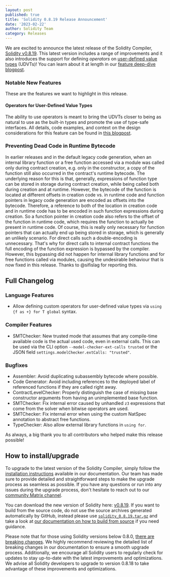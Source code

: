 ```yaml
---
layout: post
published: true
title: 'Solidity 0.8.19 Release Announcement'
date: '2023-02-22'
author: Solidity Team
category: Releases
---
```


We are excited to announce the latest release of the Solidity Compiler, [Solidity v0.8.19](https://github.com/ethereum/solidity/releases/tag/v0.8.19).
This latest version includes a range of improvements and it also introduces the support for defining _operators_ on [user-defined value types](https://docs.soliditylang.org/en/latest/types.html#user-defined-value-types) (UDVTs)!
You can learn about it at length in our [feature deep-dive blogpost](https://blog.soliditylang.org/2023/02/22/user-defined-operators).

### Notable New Features

These are the features we want to highlight in this release.

#### Operators for User-Defined Value Types

The ability to use operators is meant to bring the UDVTs closer to being as natural to use
as the built-in types and promote the use of type-safe interfaces. All details, code examples, and context on the design considerations for this feature can be found in [this blogpost](https://blog.soliditylang.org/2023/02/22/user-defined-operators).

### Preventing Dead Code in Runtime Bytecode

In earlier releases and in the default legacy code generation, when an internal library function or a free function accessed via a module was called only during contract creation, e.g. only in the constructor,
a copy of the function still also occurred in the contract's runtime bytecode.
The underlying reason for this is that, generally, expressions of function type can be stored in storage during contract creation, while being called both during creation and at runtime.
However, the bytecode of the function is located at different offsets in creation code vs. in runtime code and function pointers in legacy code generation are encoded as offsets into the bytecode.
Therefore, a reference to both of the location in creation code and in runtime code has to be encoded in such function expressions during creation.
So a function pointer in creation code also refers to the offset of the function in runtime code, which requires the function to actually be present in runtime code.
Of course, this is really only necessary for function pointers that can actually end up being stored in storage, which is generally an unlikely scenario.
For direct calls such a double-encoding is unnecessary.
That's why for direct calls to internal contract functions the full encoding of the function expression is bypassed by the compiler.
However, this bypassing did not happen for internal library functions and for free functions called via modules, causing the undesirable behaviour that is now fixed in this release.
Thanks to @sifislag for reporting this.

## Full Changelog

### Language Features

- Allow defining custom operators for user-defined value types via `using {f as +} for T global` syntax.

### Compiler Features

- SMTChecker: New trusted mode that assumes that any compile-time available code is the actual used code, even in external calls. This can be used via the CLI option `--model-checker-ext-calls trusted` or the JSON field `settings.modelChecker.extCalls: "trusted"`.

### Bugfixes

- Assembler: Avoid duplicating subassembly bytecode where possible.
- Code Generator: Avoid including references to the deployed label of referenced functions if they are called right away.
- ContractLevelChecker: Properly distinguish the case of missing base constructor arguments from having an unimplemented base function.
- SMTChecker: Fix internal error caused by unhandled `z3` expressions that come from the solver when bitwise operators are used.
- SMTChecker: Fix internal error when using the custom NatSpec annotation to abstract free functions.
- TypeChecker: Also allow external library functions in `using for`.

As always, a big thank you to all contributors who helped make this release possible!

## How to install/upgrade

To upgrade to the latest version of the Solidity Compiler, simply follow the [installation instructions](https://docs.soliditylang.org/en/v0.8.19/installing-solidity.html) available in our documentation.
Our team has made sure to provide detailed and straightforward steps to make the upgrade process as seamless as possible. If you have any questions or run into any issues during the upgrade process, don't hesitate to reach out to our [community Matrix channel](https://matrix.to/#/#ethereum_solidity:gitter.im).

You can download the new version of Solidity here: [v0.8.19](https://github.com/ethereum/solidity/releases/tag/v0.8.19).
If you want to build from the source code, do not use the source archives generated automatically by GitHub, instead please use [`solidity_0.8.19.tar.gz`](https://github.com/ethereum/solidity/releases/download/v0.8.19/solidity_0.8.19.tar.gz) and take a look at [our documentation on how to build from source](https://docs.soliditylang.org/en/v0.8.19/installing-solidity.html#building-from-source) if you need guidance.

Please note that for those using Solidity versions below 0.8.0, [there are breaking changes](https://docs.soliditylang.org/en/v0.8.18/080-breaking-changes.html).
We highly recommend reviewing the detailed list of breaking changes in our documentation to ensure a smooth upgrade process. Additionally, we encourage all Solidity users to regularly check for updates to stay up-to-date with the latest improvements and optimizations.
We advise all Solidity developers to upgrade to version 0.8.18 to take advantage of these improvements and optimizations.
